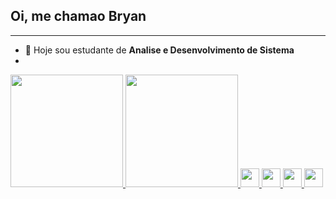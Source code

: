 ## Oi, me chamao Bryan 
***

- 🔭 Hoje sou estudante de **Analise e Desenvolvimento de Sistema**
- <div>
<a href= "https://beacons.ai/Bryangps">
<img height="180em" src="https://github-readme-stats.vercel.app/api?username=Bryangps&show_icons=true&theme=radical"/>
<img height="180em" src= "https://github-readme-stats.vercel.app/api/top-langs/?username=Bryangps&layout=compact&theme=radical"/>
</div>
  
  
 <img height="30em" src="https://cdn.jsdelivr.net/gh/devicons/devicon/icons/html5/html5-original.svg" />
 <img height="30em" src="https://cdn.jsdelivr.net/gh/devicons/devicon/icons/css3/css3-original.svg" />
 <img height="30em" src="https://cdn.jsdelivr.net/gh/devicons/devicon/icons/javascript/javascript-original.svg" />
 <img height="30em" src="https://cdn.jsdelivr.net/gh/devicons/devicon/icons/python/python-original.svg" />         
